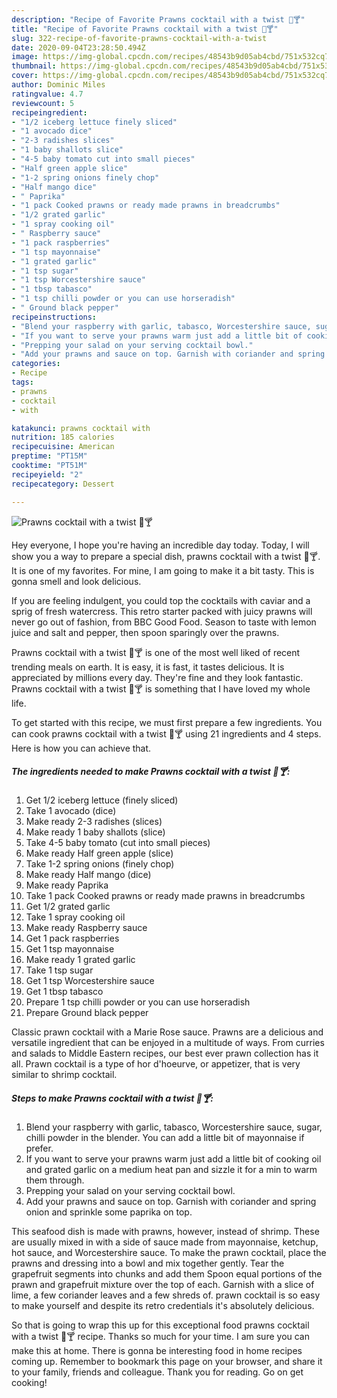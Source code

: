 ```yaml
---
description: "Recipe of Favorite Prawns cocktail with a twist 🍤🍸"
title: "Recipe of Favorite Prawns cocktail with a twist 🍤🍸"
slug: 322-recipe-of-favorite-prawns-cocktail-with-a-twist
date: 2020-09-04T23:28:50.494Z
image: https://img-global.cpcdn.com/recipes/48543b9d05ab4cbd/751x532cq70/prawns-cocktail-with-a-twist-🍤🍸-recipe-main-photo.jpg
thumbnail: https://img-global.cpcdn.com/recipes/48543b9d05ab4cbd/751x532cq70/prawns-cocktail-with-a-twist-🍤🍸-recipe-main-photo.jpg
cover: https://img-global.cpcdn.com/recipes/48543b9d05ab4cbd/751x532cq70/prawns-cocktail-with-a-twist-🍤🍸-recipe-main-photo.jpg
author: Dominic Miles
ratingvalue: 4.7
reviewcount: 5
recipeingredient:
- "1/2 iceberg lettuce finely sliced"
- "1 avocado dice"
- "2-3 radishes slices"
- "1 baby shallots slice"
- "4-5 baby tomato cut into small pieces"
- "Half green apple slice"
- "1-2 spring onions finely chop"
- "Half mango dice"
- " Paprika"
- "1 pack Cooked prawns or ready made prawns in breadcrumbs"
- "1/2 grated garlic"
- "1 spray cooking oil"
- " Raspberry sauce"
- "1 pack raspberries"
- "1 tsp mayonnaise"
- "1 grated garlic"
- "1 tsp sugar"
- "1 tsp Worcestershire sauce"
- "1 tbsp tabasco"
- "1 tsp chilli powder or you can use horseradish"
- " Ground black pepper"
recipeinstructions:
- "Blend your raspberry with garlic, tabasco, Worcestershire sauce, sugar, chilli powder in the blender. You can add a little bit of mayonnaise if prefer."
- "If you want to serve your prawns warm just add a little bit of cooking oil and grated garlic on a medium heat pan and sizzle it for a min to warm them through."
- "Prepping your salad on your serving cocktail bowl."
- "Add your prawns and sauce on top. Garnish with coriander and spring onion and sprinkle some paprika on top."
categories:
- Recipe
tags:
- prawns
- cocktail
- with

katakunci: prawns cocktail with 
nutrition: 185 calories
recipecuisine: American
preptime: "PT15M"
cooktime: "PT51M"
recipeyield: "2"
recipecategory: Dessert

---
```



![Prawns cocktail with a twist 🍤🍸](https://img-global.cpcdn.com/recipes/48543b9d05ab4cbd/751x532cq70/prawns-cocktail-with-a-twist-🍤🍸-recipe-main-photo.jpg)

Hey everyone, I hope you're having an incredible day today. Today, I will show you a way to prepare a special dish, prawns cocktail with a twist 🍤🍸. It is one of my favorites. For mine, I am going to make it a bit tasty. This is gonna smell and look delicious.

If you are feeling indulgent, you could top the cocktails with caviar and a sprig of fresh watercress. This retro starter packed with juicy prawns will never go out of fashion, from BBC Good Food. Season to taste with lemon juice and salt and pepper, then spoon sparingly over the prawns.

Prawns cocktail with a twist 🍤🍸 is one of the most well liked of recent trending meals on earth. It is easy, it is fast, it tastes delicious. It is appreciated by millions every day. They're fine and they look fantastic. Prawns cocktail with a twist 🍤🍸 is something that I have loved my whole life.


To get started with this recipe, we must first prepare a few ingredients. You can cook prawns cocktail with a twist 🍤🍸 using 21 ingredients and 4 steps. Here is how you can achieve that.

<!--inarticleads1-->

##### The ingredients needed to make Prawns cocktail with a twist 🍤🍸:

1. Get 1/2 iceberg lettuce (finely sliced)
1. Take 1 avocado (dice)
1. Make ready 2-3 radishes (slices)
1. Make ready 1 baby shallots (slice)
1. Take 4-5 baby tomato (cut into small pieces)
1. Make ready Half green apple (slice)
1. Take 1-2 spring onions (finely chop)
1. Make ready Half mango (dice)
1. Make ready  Paprika
1. Take 1 pack Cooked prawns or ready made prawns in breadcrumbs
1. Get 1/2 grated garlic
1. Take 1 spray cooking oil
1. Make ready  Raspberry sauce
1. Get 1 pack raspberries
1. Get 1 tsp mayonnaise
1. Make ready 1 grated garlic
1. Take 1 tsp sugar
1. Get 1 tsp Worcestershire sauce
1. Get 1 tbsp tabasco
1. Prepare 1 tsp chilli powder or you can use horseradish
1. Prepare  Ground black pepper


Classic prawn cocktail with a Marie Rose sauce. Prawns are a delicious and versatile ingredient that can be enjoyed in a multitude of ways. From curries and salads to Middle Eastern recipes, our best ever prawn collection has it all. Prawn cocktail is a type of hor d&#39;hoeurve, or appetizer, that is very similar to shrimp cocktail. 

<!--inarticleads2-->

##### Steps to make Prawns cocktail with a twist 🍤🍸:

1. Blend your raspberry with garlic, tabasco, Worcestershire sauce, sugar, chilli powder in the blender. You can add a little bit of mayonnaise if prefer.
1. If you want to serve your prawns warm just add a little bit of cooking oil and grated garlic on a medium heat pan and sizzle it for a min to warm them through.
1. Prepping your salad on your serving cocktail bowl.
1. Add your prawns and sauce on top. Garnish with coriander and spring onion and sprinkle some paprika on top.


This seafood dish is made with prawns, however, instead of shrimp. These are usually mixed in with a side of sauce made from mayonnaise, ketchup, hot sauce, and Worcestershire sauce. To make the prawn cocktail, place the prawns and dressing into a bowl and mix together gently. Tear the grapefruit segments into chunks and add them Spoon equal portions of the prawn and grapefruit mixture over the top of each. Garnish with a slice of lime, a few coriander leaves and a few shreds of. prawn cocktail is so easy to make yourself and despite its retro credentials it&#39;s absolutely delicious. 

So that is going to wrap this up for this exceptional food prawns cocktail with a twist 🍤🍸 recipe. Thanks so much for your time. I am sure you can make this at home. There is gonna be interesting food in home recipes coming up. Remember to bookmark this page on your browser, and share it to your family, friends and colleague. Thank you for reading. Go on get cooking!
